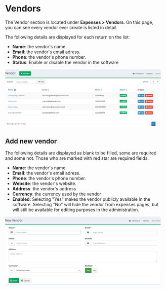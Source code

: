 Vendors
========

The Vendor section is located under **Expenses > Vendors**. On this page, you can see every vendor ever create is listed in detail.

The following details are displayed for each return on the list:

- **Name**: the vendor's name.
- **Email**: the vendor's email adress.
- **Phone**: the vendor's phone number.
- **Status**: Enable or disable the vendor in the software

![Vendor](_images/vendors_list.png)

Add new vendor
------------------------------

The following details are displayed as blank to be filled, some are required and some not. Those who are marked with red star are required fields.

- **Name**: the vendor's name.
- **Email**: the vendor's email adress.
- **Phone**: the vendor's phone number.
- **Website**: the vendor's website.
- **Address**: the vendor's address
- **Currency**: the currency used by the vendor
- **Enabled**: Selecting "Yes" makes the vendor publicly available in the software. Selecting "No" will hide the vendor from expenses pages, but will still be available for editing purposes in the administration.

![Vendor](_images/vendors_edit.png)
